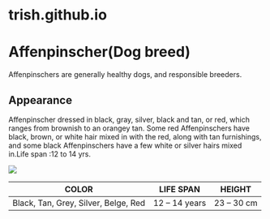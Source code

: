 # trish.github.io
<html>
  <body>
    <h1>Affenpinscher(Dog breed)</h1>
    <p>Affenpinschers are generally healthy dogs, and responsible breeders.</p>
    <h2>Appearance</h2>
    <p>Affenpinscher dressed in black, gray, silver, black and tan, or red, which ranges from brownish to an orangey tan. Some red Affenpinschers have black, brown, or white hair mixed in with the red, along with tan furnishings, and some black Affenpinschers have a few white or silver hairs mixed in.Life span :12 to 14 yrs.</p>
   <img src="https://upload.wikimedia.org/wikipedia/commons/thumb/1/17/Affenpinscher.jpg/220px-Affenpinscher.jpg">
    <table>
            <thead>
                <tr>
                    <th>COLOR</th>
                    <th>LIFE SPAN</th>
                    <th>HEIGHT</th>
                </tr>
            </thead>
      <tbody>
                <tr>
                    <td>Black, Tan, Grey, Silver, Belge, Red</td>
                    <td>12 – 14 years</td>
                    <td>23 – 30 cm</td>
        </tr>
            </tbody>
      </table>
     <a href="https://en.wikipedia.org/wiki/Affenpinscher" for more info></a>
     </body>
     </html>
     
